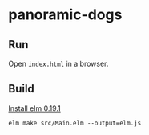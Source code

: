 # panoramic-dogs

## Run
Open `index.html` in a browser.


## Build
[Install elm 0.19.1](https://guide.elm-lang.org/install/elm.html)

    elm make src/Main.elm --output=elm.js
